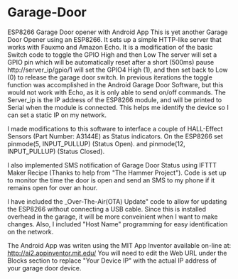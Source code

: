 # Garage-Door
ESP8266 Garage Door opener with Android App
This is yet another Garage Door Opener using an ESP8266. It sets up a simple HTTP-like server that works with Fauxmo and Amazon Echo.
It is a modification of the basic Switch code to toggle the GPIO High and then Low
The server will set a GPIO pin which will be automatically reset after a short (500ms) pause
http://server_ip/gpio/1 will set the GPIO4 High (1), and then set back to Low (0) to release the garage door switch. 
In previous iterations the toggle function was accomplished in the Android Garage Door Software, 
but this would not work with Echo, as it is only able to send on/off commands. The Server_ip is the IP address of 
the ESP8266 module, and will be printed to Serial when the module is connected. This helps me identify the device so
I can set a static IP on my network.

I made modifications to this software to interface a couple of HALL-Effect Sensors (Part Number: A3144E) as Status indicators. 
On the ESP8266 set pinmode(5, INPUT_PULLUP) (Status Open). and pinmode(12, INPUT_PULLUP) (Status Closed).

I also implemented SMS notification of Garage Door Status using IFTTT Maker Recipe (Thanks to help from "The Hammer Project"). Code is set up to monitor the time the door is
open and send an SMS to my phone if it remains open for over an hour. 


I have included the _Over-The-Air(OTA) Update" code to allow for updating the ESP8266 without 
connecting a USB cable. Since this is installed overhead in the garage, it will be more conveinient when 
I want to make changes. Also, I included "Host Name" programming for easy identification on the network.

The Android App was writen using the MIT App Inventor available on-line at: http://ai2.appinventor.mit.edu/
You will need to edit the Web URL under the Blocks section to replace "Your Device IP" with the actual IP address of your garage door device.
